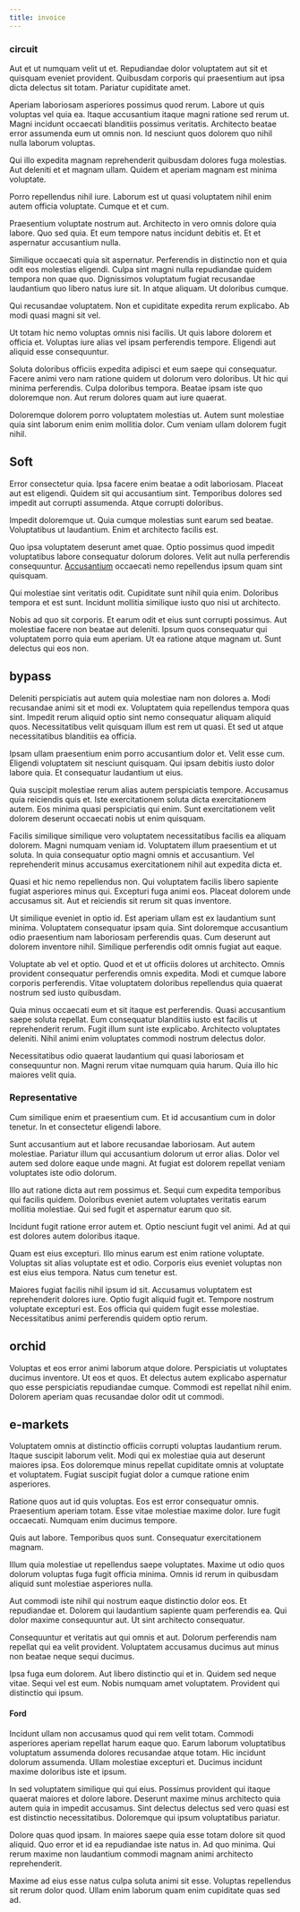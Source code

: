 ```yaml
---
title: invoice
---
```


### circuit

Aut et ut numquam velit ut et. Repudiandae dolor voluptatem aut sit et quisquam eveniet provident. Quibusdam corporis qui praesentium aut ipsa dicta delectus sit totam. Pariatur cupiditate amet.

Aperiam laboriosam asperiores possimus quod rerum. Labore ut quis voluptas vel quia ea. Itaque accusantium itaque magni ratione sed rerum ut. Magni incidunt occaecati blanditiis possimus veritatis. Architecto beatae error assumenda eum ut omnis non. Id nesciunt quos dolorem quo nihil nulla laborum voluptas.

Qui illo expedita magnam reprehenderit quibusdam dolores fuga molestias. Aut deleniti et et magnam ullam. Quidem et aperiam magnam est minima voluptate.

Porro repellendus nihil iure. Laborum est ut quasi voluptatem nihil enim autem officia voluptate. Cumque et et cum.

Praesentium voluptate nostrum aut. Architecto in vero omnis dolore quia labore. Quo sed quia. Et eum tempore natus incidunt debitis et. Et et aspernatur accusantium nulla.

Similique occaecati quia sit aspernatur. Perferendis in distinctio non et quia odit eos molestias eligendi. Culpa sint magni nulla repudiandae quidem tempora non quae quo. Dignissimos voluptatum fugiat recusandae laudantium quo libero natus iure sit. In atque aliquam. Ut doloribus cumque.

Qui recusandae voluptatem. Non et cupiditate expedita rerum explicabo. Ab modi quasi magni sit vel.

Ut totam hic nemo voluptas omnis nisi facilis. Ut quis labore dolorem et officia et. Voluptas iure alias vel ipsam perferendis tempore. Eligendi aut aliquid esse consequuntur.

Soluta doloribus officiis expedita adipisci et eum saepe qui consequatur. Facere animi vero nam ratione quidem ut dolorum vero doloribus. Ut hic qui minima perferendis. Culpa doloribus tempora. Beatae ipsam iste quo doloremque non. Aut rerum dolores quam aut iure quaerat.

Doloremque dolorem porro voluptatem molestias ut. Autem sunt molestiae quia sint laborum enim enim mollitia dolor. Cum veniam ullam dolorem fugit nihil.

## Soft

Error consectetur quia. Ipsa facere enim beatae a odit laboriosam. Placeat aut est eligendi. Quidem sit qui accusantium sint. Temporibus dolores sed impedit aut corrupti assumenda. Atque corrupti doloribus.

Impedit doloremque ut. Quia cumque molestias sunt earum sed beatae. Voluptatibus ut laudantium. Enim et architecto facilis est.

Quo ipsa voluptatem deserunt amet quae. Optio possimus quod impedit voluptatibus labore consequatur dolorum dolores. Velit aut nulla perferendis consequuntur. [Accusantium](/consequatur/architecto/best_of_breed_sas.md) occaecati nemo repellendus ipsum quam sint quisquam.

Qui molestiae sint veritatis odit. Cupiditate sunt nihil quia enim. Doloribus tempora et est sunt. Incidunt mollitia similique iusto quo nisi ut architecto.

Nobis ad quo sit corporis. Et earum odit et eius sunt corrupti possimus. Aut molestiae facere non beatae aut deleniti. Ipsum quos consequatur qui voluptatem porro quia eum aperiam. Ut ea ratione atque magnam ut. Sunt delectus qui eos non.

## bypass

Deleniti perspiciatis aut autem quia molestiae nam non dolores a. Modi recusandae animi sit et modi ex. Voluptatem quia repellendus tempora quas sint. Impedit rerum aliquid optio sint nemo consequatur aliquam aliquid quos. Necessitatibus velit quisquam illum est rem ut quasi. Et sed ut atque necessitatibus blanditiis ea officia.

Ipsam ullam praesentium enim porro accusantium dolor et. Velit esse cum. Eligendi voluptatem sit nesciunt quisquam. Qui ipsam debitis iusto dolor labore quia. Et consequatur laudantium ut eius.

Quia suscipit molestiae rerum alias autem perspiciatis tempore. Accusamus quia reiciendis quis et. Iste exercitationem soluta dicta exercitationem autem. Eos minima quasi perspiciatis qui enim. Sunt exercitationem velit dolorem deserunt occaecati nobis ut enim quisquam.

Facilis similique similique vero voluptatem necessitatibus facilis ea aliquam dolorem. Magni numquam veniam id. Voluptatem illum praesentium et ut soluta. In quia consequatur optio magni omnis et accusantium. Vel reprehenderit minus accusamus exercitationem nihil aut expedita dicta et.

Quasi et hic nemo repellendus non. Qui voluptatem facilis libero sapiente fugiat asperiores minus qui. Excepturi fuga animi eos. Placeat dolorem unde accusamus sit. Aut et reiciendis sit rerum sit quas inventore.

Ut similique eveniet in optio id. Est aperiam ullam est ex laudantium sunt minima. Voluptatem consequatur ipsam quia. Sint doloremque accusantium odio praesentium nam laboriosam perferendis quas. Cum deserunt aut dolorem inventore nihil. Similique perferendis odit omnis fugiat aut eaque.

Voluptate ab vel et optio. Quod et et ut officiis dolores ut architecto. Omnis provident consequatur perferendis omnis expedita. Modi et cumque labore corporis perferendis. Vitae voluptatem doloribus repellendus quia quaerat nostrum sed iusto quibusdam.

Quia minus occaecati eum et sit itaque est perferendis. Quasi accusantium saepe soluta repellat. Eum consequatur blanditiis iusto est facilis ut reprehenderit rerum. Fugit illum sunt iste explicabo. Architecto voluptates deleniti. Nihil animi enim voluptates commodi nostrum delectus dolor.

Necessitatibus odio quaerat laudantium qui quasi laboriosam et consequuntur non. Magni rerum vitae numquam quia harum. Quia illo hic maiores velit quia.

### Representative

Cum similique enim et praesentium cum. Et id accusantium cum in dolor tenetur. In et consectetur eligendi labore.

Sunt accusantium aut et labore recusandae laboriosam. Aut autem molestiae. Pariatur illum qui accusantium dolorum ut error alias. Dolor vel autem sed dolore eaque unde magni. At fugiat est dolorem repellat veniam voluptates iste odio dolorum.

Illo aut ratione dicta aut rem possimus et. Sequi cum expedita temporibus qui facilis quidem. Doloribus eveniet autem voluptates veritatis earum mollitia molestiae. Qui sed fugit et aspernatur earum quo sit.

Incidunt fugit ratione error autem et. Optio nesciunt fugit vel animi. Ad at qui est dolores autem doloribus itaque.

Quam est eius excepturi. Illo minus earum est enim ratione voluptate. Voluptas sit alias voluptate est et odio. Corporis eius eveniet voluptas non est eius eius tempora. Natus cum tenetur est.

Maiores fugiat facilis nihil ipsum id sit. Accusamus voluptatem est reprehenderit dolores iure. Optio fugit aliquid fugit et. Tempore nostrum voluptate excepturi est. Eos officia qui quidem fugit esse molestiae. Necessitatibus animi perferendis quidem optio rerum.

## orchid

Voluptas et eos error animi laborum atque dolore. Perspiciatis ut voluptates ducimus inventore. Ut eos et quos. Et delectus autem explicabo aspernatur quo esse perspiciatis repudiandae cumque. Commodi est repellat nihil enim. Dolorem aperiam quas recusandae dolor odit ut commodi.

## e-markets

Voluptatem omnis at distinctio officiis corrupti voluptas laudantium rerum. Itaque suscipit laborum velit. Modi qui ex molestiae quia aut deserunt maiores ipsa. Eos doloremque minus repellat cupiditate omnis at voluptate et voluptatem. Fugiat suscipit fugiat dolor a cumque ratione enim asperiores.

Ratione quos aut id quis voluptas. Eos est error consequatur omnis. Praesentium aperiam totam. Esse vitae molestiae maxime dolor. Iure fugit occaecati. Numquam enim ducimus tempore.

Quis aut labore. Temporibus quos sunt. Consequatur exercitationem magnam.

Illum quia molestiae ut repellendus saepe voluptates. Maxime ut odio quos dolorum voluptas fuga fugit officia minima. Omnis id rerum in quibusdam aliquid sunt molestiae asperiores nulla.

Aut commodi iste nihil qui nostrum eaque distinctio dolor eos. Et repudiandae et. Dolorem qui laudantium sapiente quam perferendis ea. Qui dolor maxime consequuntur aut. Ut sint architecto consequatur.

Consequuntur et veritatis aut qui omnis et aut. Dolorum perferendis nam repellat qui ea velit provident. Voluptatem accusamus ducimus aut minus non beatae neque sequi ducimus.

Ipsa fuga eum dolorem. Aut libero distinctio qui et in. Quidem sed neque vitae. Sequi vel est eum. Nobis numquam amet voluptatem. Provident qui distinctio qui ipsum.

#### Ford

Incidunt ullam non accusamus quod qui rem velit totam. Commodi asperiores aperiam repellat harum eaque quo. Earum laborum voluptatibus voluptatum assumenda dolores recusandae atque totam. Hic incidunt dolorum assumenda. Ullam molestiae excepturi et. Ducimus incidunt maxime doloribus iste et ipsum.

In sed voluptatem similique qui qui eius. Possimus provident qui itaque quaerat maiores et dolore labore. Deserunt maxime minus architecto quia autem quia in impedit accusamus. Sint delectus delectus sed vero quasi est est distinctio necessitatibus. Doloremque qui ipsum voluptatibus pariatur.

Dolore quas quod ipsam. In maiores saepe quia esse totam dolore sit quod aliquid. Quo error et id ea repudiandae iste natus in. Ad quo minima. Qui rerum maxime non laudantium commodi magnam animi architecto reprehenderit.

Maxime ad eius esse natus culpa soluta animi sit esse. Voluptas repellendus sit rerum dolor quod. Ullam enim laborum quam enim cupiditate quas sed ad.
